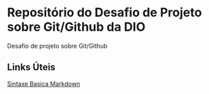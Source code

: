 # Repositório do Desafio de Projeto sobre Git/Github da DIO
Desafio de projeto sobre Git/Github

## Links Úteis 
[Sintaxe Basica Markdown](https://www.markdownguide.org/basic-syntax/)
